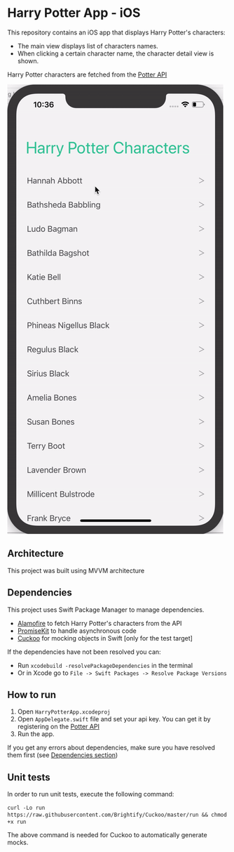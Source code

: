 # Harry Potter App - iOS

This repository contains an iOS app that displays Harry Potter's characters:

-   The main view displays list of characters names.
-   When clicking a certain character name, the character detail view is shown.

Harry Potter characters are fetched from the [Potter API](https://www.potterapi.com/)

![app gif](./harry-potter-app.gif)

## Architecture

This project was built using MVVM architecture

## Dependencies

This project uses Swift Package Manager to manage dependencies.

-   [Alamofire](https://github.com/Alamofire/Alamofire) to fetch Harry Potter's characters from the API
-   [PromiseKit](https://github.com/mxcl/PromiseKit) to handle asynchronous code
-   [Cuckoo](https://github.com/Brightify/Cuckoo) for mocking objects in Swift [only for the test target]

If the dependencies have not been resolved you can:

-   Run `xcodebuild -resolvePackageDependencies` in the terminal
-   Or in Xcode go to `File -> Swift Packages -> Resolve Package Versions`

## How to run

1. Open `HarryPotterApp.xcodeproj`
1. Open `AppDelegate.swift` file and set your api key. You can get it by registering on the [Potter API](https://www.potterapi.com/)
1. Run the app.

If you get any errors about dependencies, make sure you have resolved them first (see [Dependencies section](#Dependencies))

## Unit tests

In order to run unit tests, execute the following command:

```
curl -Lo run https://raw.githubusercontent.com/Brightify/Cuckoo/master/run && chmod +x run
```

The above command is needed for Cuckoo to automatically generate mocks.
